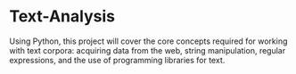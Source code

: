 # Text-Analysis

Using Python, this project will cover the core concepts required for working with text corpora: acquiring data from the web, string manipulation, regular expressions, and the use of programming libraries for text. 
